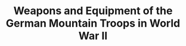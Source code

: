 ---
slug:              "weapons-and-equipment-of-german-mountain-troops-in-ww2"
layout:            knjiga
title:             "Weapons and Equipment of the German Mountain Troops in World War II"
authors:           "Roland Kaltenegger"
goodreads_id:      "2667267"
img:               "https://images.gr-assets.com/books/1407105592l/2667267.jpg"
excerpt:           "The book delivers what it promises - plenty of details on equipment and numerous high quality photographs. It is a lot 
                    better then German Mountain Troops"
categories:        ['knjige']
animation:
  url: /assets/img/book.gif
  width: 300
  height: 244
tags:
  - aaa-Roland-Kaltenegger
  - bbb-NOB
  
---